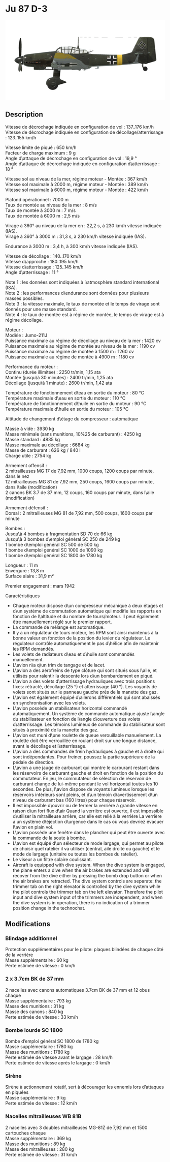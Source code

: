 # Ju 87 D-3  
  
![ju87d3](../images/ju87d3.png)  
  
## Description  
  
Vitesse de décrochage indiquée en configuration de vol : 137..176 km/h  
Vitesse de décrochage indiquée en configuration de décollage/atterrissage : 123..155 km/h  
  
Vitesse limite de piqué : 650 km/h  
Facteur de charge maximum : 9 g  
Angle d\attaque de décrochage en configuration de vol : 19,9 °  
Angle d\attaque de décrochage indiquée en configuration d\atterrissage : 18 °  
  
Vitesse sol au niveau de la mer, régime moteur - Montée : 367 km/h  
Vitesse sol maximale à 2000 m, régime moteur - Montée : 389 km/h  
Vitesse sol maximale à 6000 m, régime moteur - Montée : 422 km/h  
  
Plafond opérationnel : 7000 m  
Taux de montée au niveau de la mer : 8 m/s  
Taux de montée à 3000 m : 7 m/s  
Taux de montée à 6000 m : 2,5 m/s  
  
Virage à 360° au niveau de la mer en : 22,2 s, à 230 km/h vitesse indiquée (IAS).  
Virage à 360° à 3000 m : 31,3 s, à 230 km/h vitesse indiquée (IAS).  
  
Endurance à 3000 m : 3,4 h, à 300 km/h vitesse indiquée (IAS).  
  
Vitesse de décollage : 140..170 km/h  
Vitesse d\approche : 180..195 km/h  
Vitesse d\atterrissage : 125..145 km/h  
Angle d\atterrissage : 11 °  
  
Note 1 : les données sont indiquées à l\atmosphère standard international (ISA).  
Note 2 : les performances d\endurance sont données pour plusieurs masses possibles.  
Note 3 : la vitesse maximale, le taux de montée et le temps de virage sont donnés pour une masse standard.  
Note 4 : le taux de montée est à régime de montée, le temps de virage est à régime décollage.  
  
Moteur :  
Modèle : Jumo-211J  
Puissance maximale au régime de décollage au niveau de la mer : 1420 cv  
Puissance maximale au régime de montée au niveau de la mer : 1190 cv  
Puissance maximale au régime de montée à 1500 m : 1260 cv  
Puissance maximale au régime de montée à 4900 m : 1180 cv  
  
Performance du moteur :  
Continu (durée illimitée) : 2250 tr/min, 1,15 ata  
Montée (jusqu\à 30 minutes) : 2400 tr/min, 1,25 ata  
Décollage (jusqu\à 1 minute) : 2600 tr/min, 1,42 ata  
  
Température de fonctionnement d\eau en sortie du moteur : 80 °C  
Température maximale d\eau en sortie du moteur : 110 °C  
Température de fonctionnement d\huile en sortie du moteur : 90 °C  
Température maximale d\huile en sortie du moteur : 105 °C  
  
Altitude de changement d\étage du compresseur : automatique   
  
Masse à vide : 3930 kg  
Masse minimale (sans munitions, 10%25 de carburant) : 4250 kg  
Masse standard : 4835 kg  
Masse maximale au décollage : 6684 kg  
Masse de carburant : 626 kg / 840 l  
Charge utile : 2754 kg  
  
Armement offensif :  
2 mitrailleuses MG 17 de 7,92 mm, 1000 coups, 1200 coups par minute, dans le nez  
12 mitrailleuses MG 81 de 7,92 mm, 250 coups, 1600 coups par minute, dans l\aile (modification)  
2 canons BK 3.7 de 37 mm, 12 coups, 160 coups par minute, dans l\aile (modification)  
  
Armement défensif :  
Dorsal : 2 mitrailleuses MG 81 de 7,92 mm, 500 coups, 1600 coups par minute  
  
Bombes :  
Jusqu\à 4 bombes à fragmentation SD 70 de 66 kg  
Jusqu\à 3 bombes d\emploi général SC 250 de 249 kg   
1 bombe d\emploi général SC 500 de 500 kg  
1 bombe d\emploi général SC 1000 de 1090 kg  
1 bombe d\emploi général SC 1800 de 1780 kg  
  
Longueur : 11 m  
Envergure : 13,8 m  
Surface alaire : 31,9 m²  
  
Premier engagement : mars 1942  
  
Caractéristiques  
- Chaque moteur dispose d\un compresseur mécanique à deux étages et d\un système de commutation automatique qui modifie les rapports en fonction de l\altitude et du nombre de tours/moteur. Il peut également être manuellement réglé sur le premier rapport.  
- La commande de mélange est automatique.  
- Il y a un régulateur de tours moteur, les RPM sont ainsi maintenus à la bonne valeur en fonction de la position du levier du régulateur. Le régulateur contrôle automatiquement le pas d\hélice afin de maintenir les RPM demandés.  
- Les volets de radiateurs d\eau et d\huile sont commandés manuellement.  
- L\avion n\a q\un trim de tangage et de lacet.  
- L\avion a des aérofreins de type clôture qui sont situés sous l\aile, et utilisés pour ralentir la descente lors d\un bombardement en piqué.  
- L\avion a des volets d\atterrissage hydrauliques avec trois positions fixes: rétracté, décollage (25 °) et atterrissage (40 °). Les voyants de volets sont situés sur le panneau gauche près de la manette des gaz.  
- L\avion est également équipé d\ailerons différentiels qui sont abaissés en synchronisation avec les volets.  
- L\avion possède un stabilisateur horizontal commandé automatiquement. Un système de commande automatique ajuste l\angle du stabilisateur en fonction de l\angle d\ouverture des volets d\atterrissage. Les témoins lumineux de commande du stabilisateur sont situés à proximité de la manette des gaz.  
- L\avion est muni d\une roulette de queue verouillable manuelement. La roulette doit être verrouillée en roulant droit sur une longue distance, avant le décollage et l\atterrissage.  
- L\avion a des commandes de frein hydrauliques à gauche et à droite qui sont indépendantes. Pour freiner, poussez la partie supérieure de la pédale de direction.  
- L\avion a une jauge de carburant qui montre le carburant restant dans les réservoirs de carburant gauche et droit en fonction de la position du commutateur. En jeu, le commutateur de sélection de réservoir de carburant change de lui-même pendant le vol horizontal toutes les 10 secondes. De plus, l\avion dispose de voyants lumineux lorsque les réservoirs intérieurs sont pleins, et d\un témoin d\avertissement d\un niveau de carburant bas (160 litres) pour chaque réservoir.  
- Il est impossible d\ouvrir ou de fermer la verrière à grande vitesse en raison d\un fort flux d\air Quand la verrière est ouverte, il est impossible d\utiliser la mitrailleuse arrière, car elle est relié à la verrière La verrière a un système d\éjection d\urgence dans le cas où vous devriez évacuer l\avion en plain vol.  
- L\avion possède une fenêtre dans le plancher qui peut être ouverte avec la commande de la soute à bombe.  
- L\avion est équipé d\un sélecteur de mode largage, qui permet au pilote de choisir quel ratelier il va utiliser (central, aile droite ou gauche) et le mode de largage (unitaire ou toutes les bombes du ratelier).  
- Le viseur a un filtre solaire coulissant.  
- Aircraft is equipped with dive system. When the dive system is engaged, the plane enters a dive when the air brakes are extended and will recover from the dive either by pressing the bomb drop button or when the air brakes are retracted. The dive system controls are separate: the trimmer tab on the right elevator is controlled by the dive system while the pilot controls the trimmer tab on the left elevator. Therefore the pilot input and dive system input of the trimmers are independent, and when the dive system is in operation, there is no indication of a trimmer position change in the technochat.  
  
## Modifications  
  
  
  
### Blindage additionnel  
  
Protection supplémentaires pour le pilote: plaques blindées de chaque côté de la verrière  
Masse supplémentaire : 60 kg  
Perte estimée de vitesse : 0 km/h  ﻿
  
  
### 2 x 3.7cm BK de 37 mm  
  
2 nacelles avec canons automatiques 3.7cm BK de 37 mm et 12 obus chaque  
Masse supplémentaire : 793 kg  
Masse des munitions : 31 kg  
Masse des canons : 840 kg  
Perte estimée de vitesse : 33 km/h  
  
  
### Bombe lourde SC 1800  
  
Bombe d’emploi général SC 1800 de 1780 kg  
Masse supplémentaire : 1780 kg  
Masse des munitions : 1780 kg  
Perte estimée de vitesse avant le largage : 28 km/h  
Perte estimée de vitesse après le largage : 0 km/h  ﻿
  
  
### Sirène  
  
Sirène à actionnement rotatif, sert à décourager les ennemis lors d’attaques en piquées  
Masse supplémentaire : 9 kg  
Perte estimée de vitesse : 12 km/h  ﻿
  
  
### Nacelles mitrailleuses WB 81B  
  
2 nacelles avec 3 doubles mitrailleuses MG-81Z de 7,92 mm et 1500 cartouches chaque  
Masse supplémentaire : 369 kg  
Masse des munitions : 89 kg  
Masse des mitrailleuses : 280 kg  
Perte estimée de vitesse : 31 km/h  